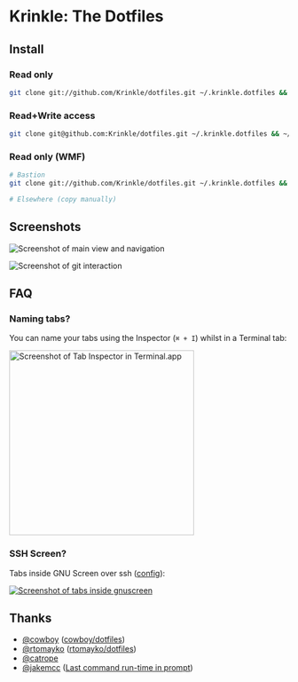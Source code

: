 # Krinkle: The Dotfiles

## Install

### Read only
```bash
git clone git://github.com/Krinkle/dotfiles.git ~/.krinkle.dotfiles && ~/.krinkle.dotfiles/bin/init
```

### Read+Write access
```bash
git clone git@github.com:Krinkle/dotfiles.git ~/.krinkle.dotfiles && ~/.krinkle.dotfiles/bin/init
```

### Read only (WMF)
```bash
# Bastion
git clone git://github.com/Krinkle/dotfiles.git ~/.krinkle.dotfiles && ~/.krinkle.dotfiles/bin/init-wmf

# Elsewhere (copy manually)
```

## Screenshots

![Screenshot of main view and navigation](http://i.imgur.com/YAIdnsy.png)

![Screenshot of git interaction](http://i.imgur.com/AGJ9uz1.png)

## FAQ

### Naming tabs?

You can name your tabs using the Inspector (`⌘ + I`) whilst in a Terminal tab:

<a href="http://i.imgur.com/qAAwPxL.png"><img src="http://i.imgur.com/qAAwPxL.png" height="333" title="Screenshot of Tab Inspector in Terminal.app"></a>

### SSH Screen?

Tabs inside GNU Screen over ssh ([config](https://github.com/Krinkle/dotfiles/blob/master/hosts/wmf/bashrc.sh#L113-L137)):

<a href="http://i.imgur.com/alHXz3c.png"><img src="http://i.imgur.com/alHXz3c.png" title="Screenshot of tabs inside gnuscreen"></a>

## Thanks

* [@cowboy](https://github.com/cowboy) ([cowboy/dotfiles](https://github.com/cowboy/dotfiles))
* [@rtomayko](https://github.com/rtomayko) ([rtomayko/dotfiles](https://github.com/rtomayko/dotfiles))
* [@catrope](https://github.com/catrope)
* [@jakemcc](https://github.com/jakemcc) ([Last command run-time in prompt](http://jakemccrary.com/blog/2015/05/03/put-the-last-commands-run-time-in-your-bash-prompt/))
